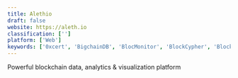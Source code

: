 ```yaml
---
title: Alethio
draft: false 
website: https://aleth.io
classification: ['']
platform: ['Web']
keywords: ['0xcert', 'BigchainDB', 'BlocMonitor', 'BlockCypher', 'Blockchain Demo', 'Blockchain Learning Center', 'Blockchain Startups Map', 'Blockpit', 'Blockstack', 'CHAINPOINT', 'Ciphertrace Platform', 'CoinDesk', 'Company Advisory verification by SpringRole', 'Dune Analytics', 'Elliptic', 'Fluree', 'ID.me', 'RecordsKeeper', 'Vaughn Live', 'mempool']
---
```

Powerful blockchain data, analytics & visualization platform
